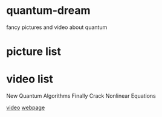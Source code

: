 # quantum-dream
fancy pictures and video about quantum


# picture list


# video list

New Quantum Algorithms Finally Crack Nonlinear Equations

[video](https://d2r55xnwy6nx47.cloudfront.net/uploads/2021/01/Quantum_NonLinear_2560_Lede.mp4)
[webpage](https://www.quantamagazine.org/new-quantum-algorithms-finally-crack-nonlinear-equations-20210105/)
